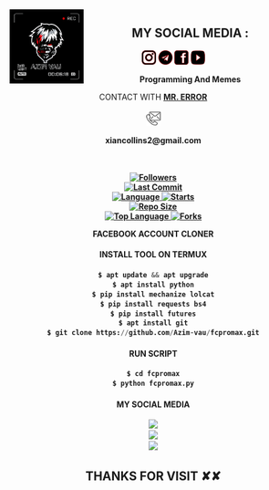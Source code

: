 <img src="https://github.com/Azim-vau/Azim-vau/blob/main/IMAGE/azimvau.gif" width="130" height="130" align="left">
<center>
  
  
 
   ##  MY SOCIAL MEDIA : <br>

<a href="https://Instagram.com/azimmahmud143" target="_blank"><img src="https://github.com/Azim-vau/Azim-vau/blob/main/IMAGE/instagram.png" alt="alt text" width="25" height="25"></a> 
<a href="https://t.me/mrerror69"><img src="https://github.com/Azim-vau/Azim-vau/blob/main/IMAGE/telegram.png" alt="alt text" width="25" height="25"></a>
<a href="https://www.facebook.com/azimmahmudofficial" target="_blank"><img src="https://github.com/Azim-vau/Azim-vau/blob/main/IMAGE/facebook.png" alt="alt text" width="25" height="25"></a> <a href="https://youtube.com/MrError69"><img src="https://github.com/Azim-vau/Azim-vau/blob/main/IMAGE/youtube.png" alt="alt text" width="25" height="25"></a> 
&nbsp;&nbsp;     &nbsp;&nbsp;    &nbsp;&nbsp;   &nbsp;&nbsp;   &nbsp;&nbsp;
  
____Programming And Memes____

CONTACT WITH <a href="https://github.com/Azim-vau"><b>MR. ERROR </a> </br><br>
<img src="https://github.com/Azim-vau/Azim-vau/blob/main/IMAGE/contact.png" alt="alt text" width="25" height="25"> <br>
<p>xiancollins2@gmail.com</p>  <br> <br> 


<a href="https://github.com/Azim-Vau/followers">
<img title="Followers" src="https://img.shields.io/github/followers/Azim-vau?label=Followers&color=blue&style=flat-square"></a>

<br>
  <a href="https://github.com/Azim-Vau/termux-style/stargazers/">
  <a href="https://github.com/Azim-vau/fcpromax">
    <img alt="Last Commit" src="https://img.shields.io/github/last-commit/Azim-vau/fcpromax.svg"/>
  </a>
<br>
  <a href="https://github.com/Azim-vau/fcpromax">
    <img alt="Language" src="https://img.shields.io/github/languages/count/Azim-vau/fcpromax.svg"/>
  </a>
  <a href="https://github.com/Azim-vau/fcpromax">
    <img alt="Starts" src="https://img.shields.io/github/stars/Azim-vau/fcpromax.svg"/>
  </a>
<br>
<a href="https://github.com/Azim-vau/fcpromax">
    <img alt="Repo Size" src="https://img.shields.io/github/repo-size/Azim-vau/fcpromax.svg"/>
  </a>
<br>
<a href="https://github.com/Azim-vau/fcpromax">
    <img alt="Top Language" src="https://img.shields.io/github/languages/top/Azim-vau/fcpromax.svg"/> <a                                                                                                        href="https://github.com/Azim-vau/fcpromax">
    <img alt="Forks" src="https://img.shields.io/github/forks/Azim-vau/fcpromax.svg"/>
  </a>
</div>

</br>
<p align="center">
      FACEBOOK ACCOUNT CLONER
</p>
  
#### INSTALL TOOL ON TERMUX
```python
$ apt update && apt upgrade
$ apt install python
$ pip install mechanize lolcat
$ pip install requests bs4
$ pip install futures
$ apt install git
$ git clone https://github.com/Azim-vau/fcpromax.git
```
#### RUN SCRIPT
```python
$ cd fcpromax
$ python fcpromax.py
```


#### MY SOCIAL MEDIA

[![](https://img.shields.io/badge/Github-black?logo=Github&logoColor=red&labelColor=black)](https://github.com/Azim-Vau) <br>
[![](https://img.shields.io/badge/Facebook-black?logo=Facebook&logoColor=red&labelColor=black)](https://www.facebook.com/Azimvau69) <br>
[![](https://img.shields.io/badge/Instagram-black?logo=Instagram&logoColor=red&labelColor=black)](https://www.instagram.com/azimmahmud143) <br>


<h2> THANKS FOR VISIT ✘✘ <h2\>
